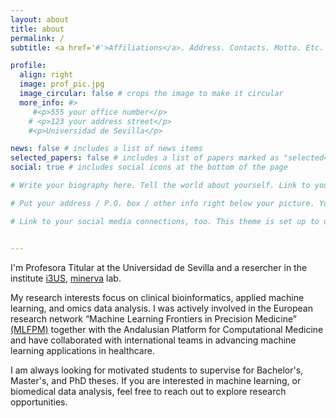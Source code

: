 ```yaml
---
layout: about
title: about
permalink: /
subtitle: <a href='#'>Affiliations</a>. Address. Contacts. Motto. Etc.

profile:
  align: right
  image: prof_pic.jpg
  image_circular: false # crops the image to make it circular
  more_info: #>
     #<p>555 your office number</p>
    # <p>123 your address street</p>
    #<p>Universidad de Sevilla</p>

news: false # includes a list of news items
selected_papers: false # includes a list of papers marked as "selected={true}"
social: true # includes social icons at the bottom of the page

# Write your biography here. Tell the world about yourself. Link to your favorite [subreddit](http://reddit.com). You can put a picture in, too. The code is already in, just name your picture `prof_pic.jpg` and put it in the `img/` folder.

# Put your address / P.O. box / other info right below your picture. You can also disable any of these elements by editing `profile` property of the YAML header of your `_pages/about.md`. Edit `_bibliography/papers.bib` and Jekyll will render your [publications page](/al-folio/publications/) automatically.

# Link to your social media connections, too. This theme is set up to use [Font Awesome icons](https://fontawesome.com/) and [Academicons](https://jpswalsh.github.io/academicons/), like the ones below. Add your Facebook, Twitter, LinkedIn, Google Scholar, or just disable all of them.


---
```


I'm Profesora Titular at the Universidad de Sevilla and a resercher in the institute [i3US](https://i3us.us.es/), [minerva](https://grupo.us.es/minerva/equipo/) lab.

My research interests focus on clinical bioinformatics, applied machine learning, and omics data analysis. I was actively involved in the European research network “Machine Learning Frontiers in Precision Medicine” [(MLFPM)](https://mlfpm.eu/) together with the Andalusian Platform for Computational Medicine and have collaborated with international teams in advancing machine learning applications in healthcare.


I am always looking for motivated students to supervise for Bachelor's, Master's, and PhD theses. If you are interested in machine learning, or biomedical data analysis, feel free to reach out to explore research opportunities. 

